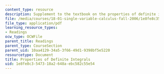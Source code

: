 ```yaml
---
content_type: resource
description: Supplement to the textbook on the properties of definite integrals.
file: /media/courses/18-01-single-variable-calculus-fall-2006/1e8fe8c3547318a2648aebc582c55e54_pi_pr_dfntintgrl.pdf
file_type: application/pdf
learning_resource_types:
- Readings
ocw_type: OCWFile
parent_title: Readings
parent_type: CourseSection
parent_uid: 10aa4129-34a5-3f66-49d1-9398bf5e5220
resourcetype: Document
title: Properties of Definite Integrals
uid: 1e8fe8c3-5473-18a2-648a-ebc582c55e54
---
```

